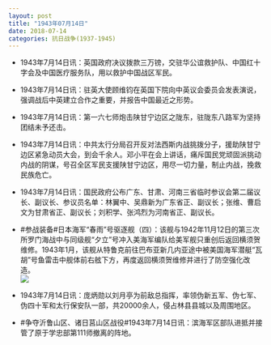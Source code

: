 ```yaml
---
layout: post
title: "1943年07月14日"
date: 2018-07-14
categories: 抗日战争(1937-1945)
---
```


<meta name="referrer" content="no-referrer" />

- 1943年7月14日讯：英国政府决议拨款三万镑，交驻华公谊救护队、中国红十字会及中国医疗服务队，用以救护中国战区军民。 

- 1943年7月14日讯：驻英大使顾维钧在英国下院向中英议会委员会发表演说，强调战后中英建立合作之重要，并报告中国最近之形势。 

- 1943年7月14日讯：第一六七师炮击陕甘宁边区之陇东，驻陇东八路军为坚持团结未予还击。 

- 1943年7月14日讯：中共太行分局召开反对法西斯内战挑拨分子，援助陕甘宁边区紧急动员大会，到会千余人。邓小平在会上讲话，痛斥国民党顽固派挑动内战的阴谋，号召全区军民支援陕甘宁边区，用尽一切力量，制止内战，挽救民族危亡。 

- 1943年7月14日讯：国民政府公布广东、甘肃、河南三省临时参议会第二届议长、副议长、参议员名单：林翼中、吴鼎新为广东省正、副议长；张维、曹启文为甘肃省正、副议长；刘积学、张鸿烈为河南省正、副议长。 

- #参战装备#日本海军“春雨”号驱逐舰（四）：该舰与1942年11月12日的第三次所罗门海战中与同级舰“夕立”号冲入美海军编队给美军舰只重创后返回横须贺维修。1943年1月，该舰从特鲁克前往巴布亚新几内亚途中被美国海军潜艇“瓦胡”号鱼雷击中舰体前右舷下方，再度返回横须贺维修并进行了防空强化改造。 <br/><img src="https://wx2.sinaimg.cn/large/aca367d8ly1ft95swq407j208c0ayt9h.jpg" />

- 1943年7月14日讯：庞炳勋以刘月亭为前敌总指挥，率领伪新五军、伪七军、伪四十军和太行保安队一部，共20000余人，侵占林县县城以及周围地区。 

- #争夺沂鲁山区、诸日莒山区战役#1943年7月14日讯：滨海军区部队进抵并接管了原于学忠部第111师撤离的阵地。 

